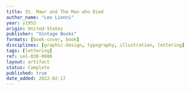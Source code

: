 ```yaml
---
title: St. Mawr and The Man who Died
author_name: "Leo Lionni"
year: y1953
origin: United-States
publisher: "Vintage Books"
formats: [book-cover, book]
disciplines: [graphic-design, typography, illustration, lettering]
tags: [lettering]
ref: sol-030-0080
layout: artifact
status: Complete
published: true
date_added: 2022-02-17
---
```

